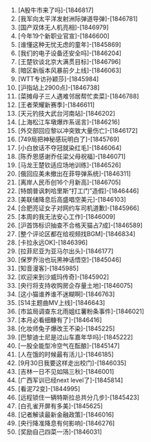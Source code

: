 
1. [A股牛市来了吗]-[1846817]
1. [我军向太平洋发射洲际弹道导弹]-[1846781]
1. [国产双体无人机亮相]-[1846979]
1. [今年19个新职业官宣]-[1846600]
1. [谁懂这种无忧无虑的童年]-[1845869]
1. [我们的电子设备还安全吗]-[1846204]
1. [王楚钦谈北京大满贯目标]-[1846796]
1. [暗区新版本风暴前夕上线]-[1846063]
1. [WTT专访孙颖莎]-[1845984]
1. [沪指站上2900点]-[1846738]
1. [菜摊母子三人遇难邻居帮忙卖菜]-[1846788]
1. [王者荣耀新赛季]-[1846611]
1. [天元钓技大武台河南站]-[1846202]
1. [上海松江车墩爆炸系谣言]-[1846216]
1. [外交部回应黎以冲突致大量伤亡]-[1846172]
1. [749局把神秘感玩明白了]-[1845769]
1. [小白放话不夺冠就染红毛]-[1846064]
1. [陈乔恩感谢乔任梁父母祝福]-[1846071]
1. [马龙王楚钦适应场地训练]-[1846526]
1. [俄回应美未撤出在菲导弹系统]-[1846311]
1. [离岸人民币创16个月新高]-[1846705]
1. [特朗普讽刺哈里斯“打工门”造假]-[1846446]
1. [美联储降息后高盛唱空美元]-[1846103]
1. [合肥亮证女子对网约车司机道歉]-[1845966]
1. [本周的我无法安心工作]-[1846009]
1. [沪首饰标识抽查不合格天猫占7成]-[1846589]
1. [整个评论区都在给视频找BGM]-[1846834]
1. [卡拉永远OK]-[1846396]
1. [拉菲尼亚为亚马尔出头]-[1846177]
1. [保罗乔治也玩黑神话悟空]-[1845046]
1. [知音漫客]-[1845985]
1. [欢迎来到沙威玛传奇]-[1845902]
1. [央行将支持收购房企存量土地]-[1846075]
1. [这小猫谁养谁不迷糊啊]-[1846763]
1. [S14主题曲MV上线]-[1846643]
1. [市监局调查东北雨姐红薯粉条事件]-[1846021]
1. [本月必看细糠有了]-[1846416]
1. [化妆师兔子爆改王不染]-[1845225]
1. [巴黎迪士尼是过山车嘉年华吗]-[1845222]
1. [一股全能型冷空气在酝酿]-[1845147]
1. [人在饿的时候最有活儿]-[1846185]
1. [9月30日我要这样走出校门]-[1846035]
1. [吉林一日不见如隔三秋]-[1846001]
1. [广西军训已经next level了]-[1845814]
1. [看泥72变]-[1844995]
1. [远程锁住一辆特斯拉总共分几步]-[1845423]
1. [白孔雀开屏有多美]-[1845625]
1. [记者解读最新金融政策]-[1846016]
1. [央行降准降息有何影响]-[1846276]
1. [奖励自己四菜一汤]-[1846031]